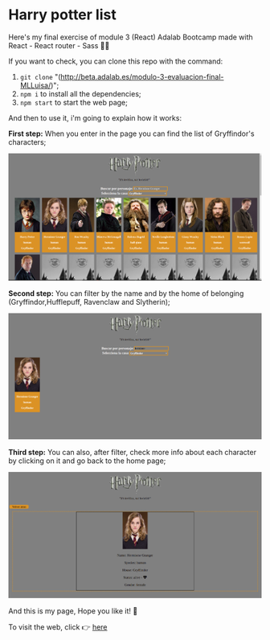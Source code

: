 # Harry potter list

Here's my final exercise of module 3 (React) Adalab Bootcamp made with React - React router - Sass 👩‍💻

If you want to check, you can clone this repo with the command:

1. `git clone` "(http://beta.adalab.es/modulo-3-evaluacion-final-MLLuisa/)";
2. `npm i` to install all the dependencies;
3. `npm start` to start the web page;

And then to use it, i'm going to explain how it works:

**First step:**
When you enter in the page you can find the list of Gryffindor's characters;

![Web Page](https://github.com/Adalab/modulo-3-evaluacion-final-MLLuisa/blob/master/src/images/image1.png?raw=true)

**Second step:**
You can filter by the name and by the home of belonging (Gryffindor,Hufflepuff, Ravenclaw and Slytherin);

![Web Page](https://github.com/Adalab/modulo-3-evaluacion-final-MLLuisa/blob/master/src/images/image2.png?raw=true)

**Third step:**
You can also, after filter, check more info about each character by clicking on it and go back to the home page;

![Web Page](https://github.com/Adalab/modulo-3-evaluacion-final-MLLuisa/blob/master/src/images/image3.png?raw=true)

And this is my page, Hope you like it! 🥰

To visit the web, click 👉 [here](http://beta.adalab.es/modulo-3-evaluacion-final-MLLuisa/)
